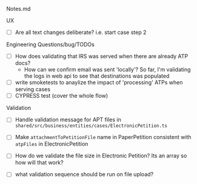 Notes.md

UX 
- [ ] Are all text changes deliberate? i.e. start case step 2

Engineering Questions/bug/TODOs
- [ ] How does validating that IRS was served when there are already ATP docs?
    - How can we confirm email was sent 'locally'? So far, I'm validating the logs in web api to see that destinations was populated
- [ ] write smoketests to anaylize the impact of 'processing' ATPs when serving cases
- [ ] CYPRESS test (cover the whole flow)

Validation
- [ ] Handle validation message for APT files in `shared/src/business/entities/cases/ElectronicPetition.ts`
- [ ] Make `attachmentToPetitionFile` name in PaperPetition consistent with `atpFiles` in ElectronicPetition
- [ ] How do we validate the file size in Electronic Petition? Its an array so how will that work?
- [ ] what validation sequence should be run on file upload?


